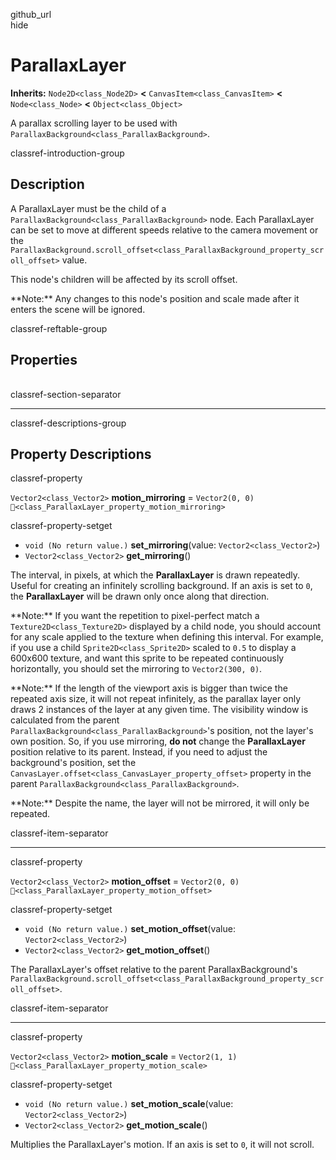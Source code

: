 github\_url  
hide

# ParallaxLayer

**Inherits:** `Node2D<class_Node2D>` **&lt;**
`CanvasItem<class_CanvasItem>` **&lt;** `Node<class_Node>` **&lt;**
`Object<class_Object>`

A parallax scrolling layer to be used with
`ParallaxBackground<class_ParallaxBackground>`.

classref-introduction-group

## Description

A ParallaxLayer must be the child of a
`ParallaxBackground<class_ParallaxBackground>` node. Each ParallaxLayer
can be set to move at different speeds relative to the camera movement
or the
`ParallaxBackground.scroll_offset<class_ParallaxBackground_property_scroll_offset>`
value.

This node's children will be affected by its scroll offset.

\*\*Note:\*\* Any changes to this node's position and scale made after
it enters the scene will be ignored.

classref-reftable-group

## Properties

<table>
<tbody>
<tr>
</tr>
<tr>
</tr>
<tr>
</tr>
<tr>
</tr>
</tbody>
</table>

classref-section-separator

------------------------------------------------------------------------

classref-descriptions-group

## Property Descriptions

classref-property

`Vector2<class_Vector2>` **motion\_mirroring** = `Vector2(0, 0)`
`🔗<class_ParallaxLayer_property_motion_mirroring>`

classref-property-setget

-   `void (No return value.)` **set\_mirroring**(value:
    `Vector2<class_Vector2>`)
-   `Vector2<class_Vector2>` **get\_mirroring**()

The interval, in pixels, at which the **ParallaxLayer** is drawn
repeatedly. Useful for creating an infinitely scrolling background. If
an axis is set to `0`, the **ParallaxLayer** will be drawn only once
along that direction.

\*\*Note:\*\* If you want the repetition to pixel-perfect match a
`Texture2D<class_Texture2D>` displayed by a child node, you should
account for any scale applied to the texture when defining this
interval. For example, if you use a child `Sprite2D<class_Sprite2D>`
scaled to `0.5` to display a 600x600 texture, and want this sprite to be
repeated continuously horizontally, you should set the mirroring to
`Vector2(300, 0)`.

\*\*Note:\*\* If the length of the viewport axis is bigger than twice
the repeated axis size, it will not repeat infinitely, as the parallax
layer only draws 2 instances of the layer at any given time. The
visibility window is calculated from the parent
`ParallaxBackground<class_ParallaxBackground>`'s position, not the
layer's own position. So, if you use mirroring, **do not** change the
**ParallaxLayer** position relative to its parent. Instead, if you need
to adjust the background's position, set the
`CanvasLayer.offset<class_CanvasLayer_property_offset>` property in the
parent `ParallaxBackground<class_ParallaxBackground>`.

\*\*Note:\*\* Despite the name, the layer will not be mirrored, it will
only be repeated.

classref-item-separator

------------------------------------------------------------------------

classref-property

`Vector2<class_Vector2>` **motion\_offset** = `Vector2(0, 0)`
`🔗<class_ParallaxLayer_property_motion_offset>`

classref-property-setget

-   `void (No return value.)` **set\_motion\_offset**(value:
    `Vector2<class_Vector2>`)
-   `Vector2<class_Vector2>` **get\_motion\_offset**()

The ParallaxLayer's offset relative to the parent ParallaxBackground's
`ParallaxBackground.scroll_offset<class_ParallaxBackground_property_scroll_offset>`.

classref-item-separator

------------------------------------------------------------------------

classref-property

`Vector2<class_Vector2>` **motion\_scale** = `Vector2(1, 1)`
`🔗<class_ParallaxLayer_property_motion_scale>`

classref-property-setget

-   `void (No return value.)` **set\_motion\_scale**(value:
    `Vector2<class_Vector2>`)
-   `Vector2<class_Vector2>` **get\_motion\_scale**()

Multiplies the ParallaxLayer's motion. If an axis is set to `0`, it will
not scroll.
